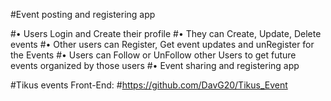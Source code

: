 

#Event posting and registering app

 #• Users Login and Create their profile
 #• They can Create, Update, Delete events
 #• Other users can Register, Get event updates and unRegister for the Events
 #• Users can Follow or UnFollow other Users to get future events organized by those users
 #• Event sharing and registering app

#Tikus events Front-End:
#https://github.com/DavG20/Tikus_Event



